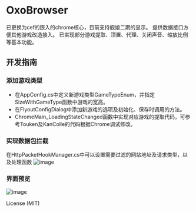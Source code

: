 # OxoBrowser
  
已更换为cef的嵌入的chrome核心，目前支持舰娘二期的显示。
提供数据接口方便其他游戏改造接入。 
已实现部分游戏提取、顶置、代理、关闭声音、缩放比例等基本功能。

## 开发指南

### 添加游戏类型
* 在AppConfig.cs中定义新游戏类型GameTypeEnum，并指定SizeWithGameType函数中游戏的宽高。
* 在FlyoutConfigDialog中添加新游戏的选项及初始化、保存时调用的方法。
* ChromeMain_LoadingStateChanged函数中实现对应游戏的提取代码，可参考Touken及KanColle的代码根据Chrome调试修改。

### 实现数据包拦截
在HttpPacketHookManager.cs中可以设置需要过滤的网站地址及请求类型，以及处理函数
![image](https://user-images.githubusercontent.com/4475018/199701287-05a272e8-9a1d-4acc-8ff8-7ebeef7ff3f2.png)

### 界面预览
![image](https://github.com/user-attachments/assets/dd52e3cd-fe99-484b-9349-8b1796db2749)



License (MIT) 
